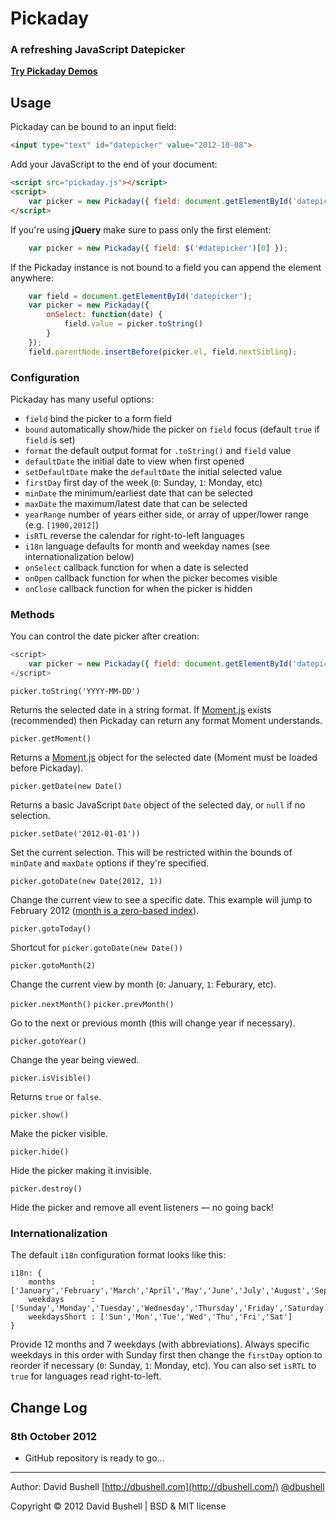 Pickaday
========

### A refreshing JavaScript Datepicker

[**Try Pickaday Demos**](http://dbushell.github.com/Pickaday/)

## Usage

Pickaday can be bound to an input field:

```html
<input type="text" id="datepicker" value="2012-10-08">
```

Add your JavaScript to the end of your document:

```html
<script src="pickaday.js"></script>
<script>
    var picker = new Pickaday({ field: document.getElementById('datepicker') });
</script>
```

If you're using **jQuery** make sure to pass only the first element:

```javascript
    var picker = new Pickaday({ field: $('#datepicker')[0] });
```

If the Pickaday instance is not bound to a field you can append the element anywhere:

```javascript
    var field = document.getElementById('datepicker');
    var picker = new Pickaday({
        onSelect: function(date) {
            field.value = picker.toString()
        }
    });
    field.parentNode.insertBefore(picker.el, field.nextSibling);
```
### Configuration

Pickaday has many useful options:

* `field` bind the picker to a form field
* `bound` automatically show/hide the picker on `field` focus (default `true` if `field` is set)
* `format` the default output format for `.toString()` and `field` value
* `defaultDate` the initial date to view when first opened
* `setDefaultDate` make the `defaultDate` the initial selected value
* `firstDay` first day of the week (`0`: Sunday, `1`: Monday, etc)
* `minDate` the minimum/earliest date that can be selected
* `maxDate` the maximum/latest date that can be selected
* `yearRange` number of years either side, or array of upper/lower range (e.g. `[1900,2012]`)
* `isRTL` reverse the calendar for right-to-left languages
* `i18n` language defaults for month and weekday names (see internationalization below)
* `onSelect` callback function for when a date is selected
* `onOpen` callback function for when the picker becomes visible 
* `onClose` callback function for when the picker is hidden


### Methods

You can control the date picker after creation:

```javascript
<script>
    var picker = new Pickaday({ field: document.getElementById('datepicker') });
</script>
```

`picker.toString('YYYY-MM-DD')`

Returns the selected date in a string format. If [Moment.js](http://momentjs.com/) exists (recommended) then Pickaday can return any format Moment understands.

`picker.getMoment()`

Returns a [Moment.js](http://momentjs.com/) object for the selected date (Moment must be loaded before Pickaday).

`picker.getDate(new Date()`

Returns a basic JavaScript `Date` object of the selected day, or `null` if no selection.

`picker.setDate('2012-01-01'))`

Set the current selection. This will be restricted within the bounds of `minDate` and `maxDate` options if they're specified.

`picker.gotoDate(new Date(2012, 1))`

Change the current view to see a specific date. This example will jump to February 2012 ([month is a zero-based index](https://developer.mozilla.org/en-US/docs/JavaScript/Reference/Global_Objects/Date)).

`picker.gotoToday()`

Shortcut for `picker.gotoDate(new Date())`

`picker.gotoMonth(2)`

Change the current view by month (`0`: January, `1`: Feburary, etc).

`picker.nextMonth()`
`picker.prevMonth()`

Go to the next or previous month (this will change year if necessary).

`picker.gotoYear()`

Change the year being viewed.

`picker.isVisible()`

Returns `true` or `false`.

`picker.show()`

Make the picker visible.

`picker.hide()`

Hide the picker making it invisible.

`picker.destroy()`

Hide the picker and remove all event listeners — no going back!

### Internationalization

The default `i18n` configuration format looks like this:

    i18n: {
        months        : ['January','February','March','April','May','June','July','August','September','October','November','December'],
        weekdays      : ['Sunday','Monday','Tuesday','Wednesday','Thursday','Friday','Saturday'],
        weekdaysShort : ['Sun','Mon','Tue','Wed','Thu','Fri','Sat']
    }

Provide 12 months and 7 weekdays (with abbreviations). Always specific weekdays in this order with Sunday first then change the `firstDay` option to reorder if necessary (`0`: Sunday, `1`: Monday, etc). You can also set `isRTL` to `true` for languages read right-to-left.

## Change Log

### 8th October 2012

* GitHub repository is ready to go…

* * *

Author: David Bushell [http://dbushell.com](http://dbushell.com/) [@dbushell](http://twitter.com/dbushell/)

Copyright © 2012 David Bushell | BSD & MIT license